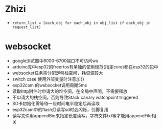 
# Zhizi
* `return_list = [each_obj for each_obj in obj_list if each_obj in request_list]`

# websocket
* google浏览器中6000-6700端口不可访问ws
* arduino库中esp32的freertos有单独的使用规范(指定core)都在esp32的包中
* websocket任务需分配足够栈空间，耗资源较大
* switch case 使用外部变量时注意加{}
* esp32cam 的websocket调用周期5ms
* 读取http附件时申请大的堆空间，在全局中声明，不需要释放
* 不申请大的栈空间，否则导致Stack canary watchpoint triggered
* SD卡初始化需等待一段时间电平稳定后再读取
* esp32cam中的flash灯读写sd时会闪烁，引脚复用
* 读写文件用appendBin来指定长度读写，字符文件txt等才能用appendFile相关
